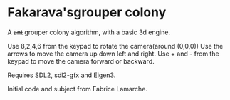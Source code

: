 # Fakarava'sgrouper colony

A ~~ant~~ grouper colony algorithm, with a basic 3d engine.

Use 8,2,4,6 from the keypad to rotate the camera(around (0,0,0))
Use the arrows to move the camera up down left and right.
Use + and - from the keypad to move the camera forward or backward.


Requires SDL2, sdl2-gfx and Eigen3.


Initial code and subject from Fabrice Lamarche.
